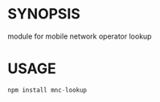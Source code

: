 # SYNOPSIS
module for mobile network operator lookup

# USAGE
```javascript
npm install mnc-lookup
```
